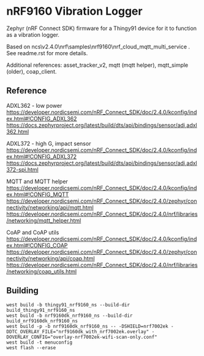 # nRF9160 Vibration Logger

Zephyr (nRF Connect SDK) firmware for a Thingy91 device for it to function as a vibration logger.

Based on ncs\v2.4.0\nrf\samples\nrf9160\nrf_cloud_mqtt_multi_service . See readme.rst for more details.

Additional references: asset_tracker_v2, mqtt (mqtt helper), mqtt_simple (older), coap_client.

## Reference

ADXL362 - low power
https://developer.nordicsemi.com/nRF_Connect_SDK/doc/2.4.0/kconfig/index.html#!CONFIG_ADXL362
https://docs.zephyrproject.org/latest/build/dts/api/bindings/sensor/adi,adxl362.html

ADXL372 - high G, impact sensor
https://developer.nordicsemi.com/nRF_Connect_SDK/doc/2.4.0/kconfig/index.html#!CONFIG_ADXL372
https://docs.zephyrproject.org/latest/build/dts/api/bindings/sensor/adi,adxl372-spi.html

MQTT and MQTT helper
https://developer.nordicsemi.com/nRF_Connect_SDK/doc/2.4.0/kconfig/index.html#!CONFIG_MQTT
https://developer.nordicsemi.com/nRF_Connect_SDK/doc/2.4.0/zephyr/connectivity/networking/api/mqtt.html
https://developer.nordicsemi.com/nRF_Connect_SDK/doc/2.4.0/nrf/libraries/networking/mqtt_helper.html

CoAP and CoAP utils
https://developer.nordicsemi.com/nRF_Connect_SDK/doc/2.4.0/kconfig/index.html#!CONFIG_COAP
https://developer.nordicsemi.com/nRF_Connect_SDK/doc/2.4.0/zephyr/connectivity/networking/api/coap.html
https://developer.nordicsemi.com/nRF_Connect_SDK/doc/2.4.0/nrf/libraries/networking/coap_utils.html

## Building

```
west build -b thingy91_nrf9160_ns --build-dir build_thingy91_nrf9160_ns
west build -b nrf9160dk_nrf9160_ns --build-dir build_nrf9160dk_nrf9160_ns
west build -p -b nrf9160dk_nrf9160_ns -- -DSHIELD=nrf7002ek -DDTC_OVERLAY_FILE="nrf9160dk_with_nrf7002ek.overlay" -DOVERLAY_CONFIG="overlay-nrf7002ek-wifi-scan-only.conf"
west build -t menuconfig
west flash --erase
```
